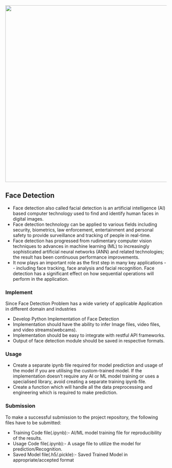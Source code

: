 <img src="https://media.kairos.com/blog-images/crowd.png" height=550 width=1450>

## Face Detection

* Face detection also called facial detection is an artificial intelligence (AI) based computer technology used to find and identify human faces in digital images. 
* Face detection technology can be applied to various fields including security, biometrics, law enforcement, entertainment and personal safety to provide surveillance and tracking of people in real-time.
* Face detection has progressed from rudimentary computer vision techniques to advances in machine learning (ML) to increasingly sophisticated artificial neural networks (ANN) and related technologies; the result has been continuous performance improvements. 
* It now plays an important role as the first step in many key applications -- including face tracking, face analysis and facial recognition. Face detection has a significant effect on how sequential operations will perform in the application.

### Implement

Since Face Detection Problem has a wide variety of applicable Application in different domain and industries

* Develop Python Implementation of Face Detection
* Implementation should have the ability to infer Image files, video files, and video streams(webcams).
* Implementation should be easy to integrate with restful API frameworks.
* Output of face detection module should be saved in respective formats.

### Usage

* Create a separate ipynb file required for model prediction and usage of the model if you are utilising the custom-trained model. If the implementation doesn't require any AI or ML model training or uses a specialised library, avoid creating a separate training ipynb file.
* Create a function which will handle all the data preprocessing and engineering which is required to make prediction.

### Submission

To make a successful submission to the project repository, the following files have to be submitted:

* Training Code file(.ipynb):- AI/ML model training file for reproducibility of the results.
* Usage Code file(.ipynb):- A usage file to utilize the model for prediction/Recognition.
* Saved Model file(.h5/.pickle):- Saved Trained Model in appropriate/accepted format